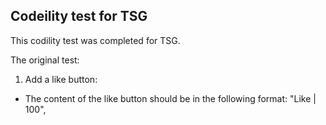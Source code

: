 ## Codeility test for TSG

This codility test was completed for TSG.

The original test:

1) Add a like button:
 - The content of the like button should be in the following format: "Like | 100", 